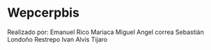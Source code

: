 # Wepcerpbis
Realizado por:
Emanuel Rico Mariaca
Miguel Angel correa
Sebastián Londoño Restrepo
Ivan Alvis Tijaro
